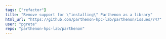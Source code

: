 ```yaml
---
tags: ["refactor"]
title: "Remove support for \"installing\" Parthenon as a library"
html_url: "https://github.com/parthenon-hpc-lab/parthenon/issues/747"
user: "pgrete"
repo: "parthenon-hpc-lab/parthenon"
---
```


